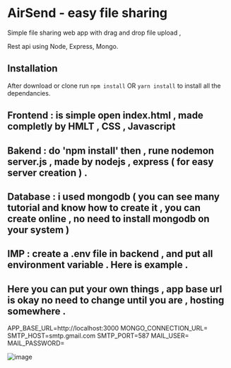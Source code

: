 # AirSend - easy file sharing

Simple file sharing web app with drag and drop file upload , 

Rest api using Node, Express, Mongo.

## Installation

After download or clone run `npm install` OR `yarn install` to install all the dependancies.

## Frontend : is simple open index.html , made completly by HMLT , CSS , Javascript 
## Bakend : do 'npm install' then , rune nodemon server.js   , made by nodejs , express ( for easy server creation ) . 
## Database : i used mongodb ( you can see many tutorial and know how to create it , you can create online , no need to install mongodb on your system ) 


## IMP : create a .env file in backend , and put all environment variable . Here is example . 
## Here you can put your own things , app base url is okay no need to change until you are , hosting somewhere . 
APP_BASE_URL=http://localhost:3000
MONGO_CONNECTION_URL=
SMTP_HOST=smtp.gmail.com
SMTP_PORT=587
MAIL_USER=
MAIL_PASSWORD=

![image](https://github.com/user-attachments/assets/904e4d18-28d3-4ae5-b60e-88513b405db2)


